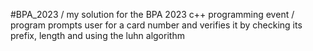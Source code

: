 #BPA_2023
/
my solution for the BPA 2023 c++ programming event
/
program prompts user for a card number and verifies it by checking its prefix, length and using the luhn algorithm

